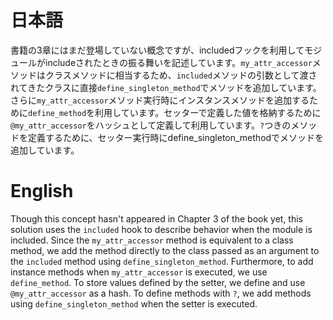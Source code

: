# 日本語

書籍の3章にはまだ登場していない概念ですが、includedフックを利用してモジュールがincludeされたときの振る舞いを記述しています。`my_attr_accessor`メソッドはクラスメソッドに相当するため、`included`メソッドの引数として渡されてきたクラスに直接`define_singleton_method`でメソッドを追加しています。さらに`my_attr_accessor`メソッド実行時にインスタンスメソッドを追加するために`define_method`を利用しています。セッターで定義した値を格納するために`@my_attr_accessor`をハッシュとして定義して利用しています。`?`つきのメソッドを定義するために、セッター実行時にdefine_singleton_methodでメソッドを追加しています。

# English

Though this concept hasn't appeared in Chapter 3 of the book yet, this solution uses the `included` hook to describe behavior when the module is included. Since the `my_attr_accessor` method is equivalent to a class method, we add the method directly to the class passed as an argument to the `included` method using `define_singleton_method`. Furthermore, to add instance methods when `my_attr_accessor` is executed, we use `define_method`. To store values defined by the setter, we define and use `@my_attr_accessor` as a hash. To define methods with `?`, we add methods using `define_singleton_method` when the setter is executed.

